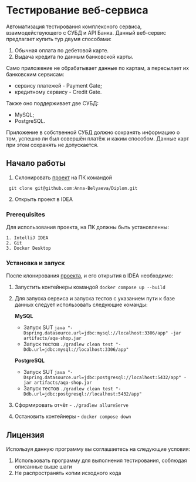 # Тестирование веб-сервиса

Автоматизация тестирования комплексного сервиса, взаимодействующего с СУБД и API Банка. Данный веб-сервис предлагает купить тур двумя способами:

1. Обычная оплата по дебетовой карте.
2. Выдача кредита по данным банковской карты.

Само приложение не обрабатывает данные по картам, а пересылает их банковским сервисам:
* сервису платежей - Payment Gate;
* кредитному сервису - Credit Gate.
 
Также оно поддерживает две СУБД:
 * MySQL;
 * PostgreSQL.

Приложение в собственной СУБД должно сохранять информацию о том, успешно ли был совершён платёж и каким способом. Данные карт при этом сохранять не допускается.

## Начало работы

1. Склонировать [проект](https://github.com/Anna-Belyaeva/Diplom) на ПК командой
```
 git clone git@github.com:Anna-Belyaeva/Diplom.git
```
2. Открыть проект в IDEA

### Prerequisites

Для использования проекта, на ПК должны быть установленны:

```
1. IntelliJ IDEA
2. Git
3. Docker Desktop
```

### Установка и запуск

После клонирования [проекта](https://github.com/Anna-Belyaeva/Diplom), и его открытия в IDEA необходимо:

1. Запустить контейнеры командой `docker compose up --build`

2. Для запуска сервиса и запуска тестов с указанием пути к базе данных следует использовать следующие команды:

   **MySQL**
  
    - Запуск SUT `java "-Dspring.datasource.url=jdbc:mysql://localhost:3306/app" -jar artifacts/aqa-shop.jar`
    - Запуск тестов `./gradlew clean test "-Ddb.url=jdbc:mysql://localhost:3306/app"` 

   **PostgreSQL**
    - Запуск SUT `java "-Dspring.datasource.url=jdbc:postgresql://localhost:5432/app" -jar artifacts/aqa-shop.jar`
    - Запуск тестов `./gradlew clean test "-Ddb.url=jdbc:postgresql://localhost:5432/app"`
   
3. Сформировать отчёт - `./gradlew allureServe`
4. Остановить контейнеры - `docker compose down`


## Лицензия

Используя данную программу вы соглашаетесь на следующие условия:

1. Использовать программу для выполнения тестирования, соблюдая описанные выше шаги
2. Не распространять копии исходного кода
